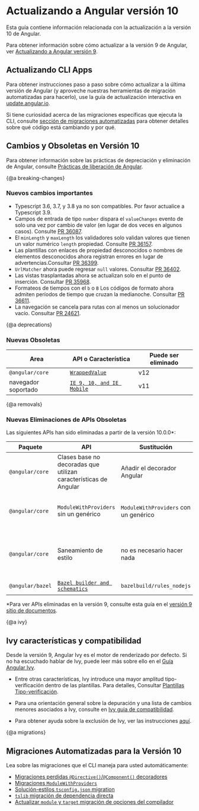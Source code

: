 # Actualizando a Angular versión 10

Esta guía contiene información relacionada con la actualización a la versión 10 de Angular.

<div class="alert is-helpful">

Para obtener información sobre cómo actualizar a la versión 9 de Angular, ver [Actualizando a Angular versión 9](https://v9.angular.io/guide/updating-to-version-9).

</div>

## Actualizando CLI Apps

Para obtener instrucciones paso a paso sobre cómo actualizar a la última versión de Angular (y aproveche nuestras herramientas de migración automatizadas para hacerlo), use la guía de actualización interactiva en [update.angular.io](https://update.angular.io).

Si tiene curiosidad acerca de las migraciones específicas que ejecuta la CLI, consulte  [sección de migraciones automatizadas](#migrations) para obtener detalles sobre qué código está cambiando y por qué.

## Cambios y Obsoletas en Versión 10

<div class="alert is-helpful">

   Para obtener información sobre las prácticas de depreciación y eliminación de Angular, consulte [Prácticas de liberación de Angular](guide/releases#deprecation-practices "Prácticas de liberación de Angular: Depreciación practicas").

</div>

{@a breaking-changes}
### Nuevos cambios importantes

* Typescript 3.6, 3.7, y 3.8 ya no son compatibles. Por favor actualice a Typescript 3.9.
* Campos de entrada de tipo `number` dispara el `valueChanges` evento  de solo una vez por cambio de valor (en lugar de dos veces en algunos casos). Consulte [PR 36087](https://github.com/angular/angular/pull/36087).
* El `minLength` y `maxLength` los validadores solo validan valores que tienen un valor numérico  `length` propiedad. Consulte [PR 36157](https://github.com/angular/angular/pull/36157).
* Las plantillas con enlaces de propiedad desconocidos o nombres de elementos desconocidos ahora registran errores en lugar de advertencias.Consultar [PR 36399](https://github.com/angular/angular/pull/36399).
* `UrlMatcher` ahora puede regresar `null` valores. Consultar [PR 36402](https://github.com/angular/angular/pull/36402).
* Las vistas trasplantadas ahora se actualizan solo en el punto de inserción. Consultar [PR 35968](https://github.com/angular/angular/pull/35968).
* Formateos de tiempos con el `b` o `B` Los códigos de formato ahora admiten períodos de tiempo que cruzan la medianoche. Consultar [PR 36611](https://github.com/angular/angular/pull/36611).
* La navegación se cancela para rutas con al menos un solucionador vacío. Consultar [PR 24621](https://github.com/angular/angular/pull/24621).

{@a deprecations}
### Nuevas Obsoletas

| Area                          | API o Característica                                                                 | Puede ser eliminado |
| ----------------------------- | ---------------------------------------------------------------------------    | ----------------- |
| `@angular/core`               | [`WrappedValue`](guide/deprecations#wrapped-value)                                     | <!--v10--> v12 |
| navegador soportado               | [`IE 9, 10, and IE Mobile`](guide/deprecations#ie-9-10-and-ie-mobile-support) | <!--v10--> v11 |


{@a removals}
### Nuevas Eliminaciones de APIs Obsoletas

Las siguientes APIs han sido eliminadas a partir de la versión 10.0.0*:

| Paquete          | API            | Sustitución | Notas |
| ---------------- | -------------- | ----------- | ----- |
| `@angular/core`  | Clases base no decoradas que utilizan características de Angular | Añadir el decorador Angular | Consultar [guía de migracion](guide/migration-undecorated-classes) Para más información |
| `@angular/core`  | `ModuleWithProviders` sin un genérico             | `ModuleWithProviders` con un genérico | Consultar [guía de migración](guide/migration-module-with-providers) para más información |
| `@angular/core`  | Saneamiento de estilo | no es necesario hacer nada | Consultar [saneamiento de estilo API retirada](/guide/deprecations#style-sanitization) para más información
| `@angular/bazel` | [`Bazel builder and schematics`](guide/deprecations#bazelbuilder) | `bazelbuild/rules_nodejs` | [Para más información](https://github.com/angular/angular/tree/10.0.x/packages/bazel/src/schematics) |


*Para ver APIs eliminadas en la versión 9, consulte esta guía en el [versión 9 sitio de documentos](https://v9.angular.io/guide/deprecations#removed).

{@a ivy}

## Ivy características y compatibilidad

Desde la versión 9, Angular Ivy es el motor de renderizado por defecto. Si no ha escuchado hablar de Ivy, puede leer más sobre ello en el [Guía Angular Ivy](guide/ivy).

* Entre otras características, Ivy introduce una mayor amplitud tipo-verificación dentro de las plantillas. Para detalles, Consultar [Plantillas Tipo-verificación](guide/template-typecheck).

* Para una orientación general sobre la depuración y una lista de cambios menores asociados a Ivy, consulte en [Ivy guia de compatibilidad](guide/ivy-compatibility).

* Para obtener ayuda sobre la exclusión de Ivy, ver las instrucciones [aquí](guide/ivy#opting-out-of-angular-ivy).

{@a migrations}
## Migraciones Automatizadas para la Versión 10

Lea sobre las migraciones que el CLI maneja para usted automáticamente:

* [Migraciones perdidas `@Directive()`/`@Component()` decoradores](guide/migration-undecorated-classes)
* [Migraciones `ModuleWithProviders`](guide/migration-module-with-providers)
* [Solución-estilos `tsconfig.json` migration](guide/migration-solution-style-tsconfig)
* [`tslib` migración de dependencia directa](guide/migration-update-libraries-tslib)
* [Actualizar `module` y `target` migración de opciones del compilador](guide/migration-update-module-and-target-compiler-options)
